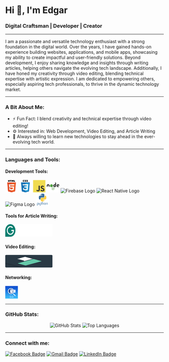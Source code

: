 # Hi 👋, I'm Edgar

### Digital Craftsman | Developer | Creator

---

I am a passionate and versatile technology enthusiast with a strong foundation in the digital world. Over the years, I have gained hands-on experience building websites, applications, and mobile apps, showcasing my ability to create impactful and user-friendly solutions. Beyond development, I enjoy sharing knowledge and insights through writing articles, helping others navigate the evolving tech landscape. Additionally, I have honed my creativity through video editing, blending technical expertise with artistic expression. I am dedicated to empowering others, especially aspiring tech professionals, to thrive in the dynamic technology market.

---

### A Bit About Me:

- ⚡ Fun Fact: I blend creativity and technical expertise through video editing!
- ⚙ Interested in: Web Development, Video Editing, and Article Writing
- 🚀 Always willing to learn new technologies to stay ahead in the ever-evolving tech world.

---

### Languages and Tools:

#### Development Tools:
<p align="left">
  <img src="https://raw.githubusercontent.com/devicons/devicon/master/icons/html5/html5-original-wordmark.svg" alt="HTML5 Logo" width="40" height="40"/>
  <img src="https://raw.githubusercontent.com/devicons/devicon/master/icons/css3/css3-original-wordmark.svg" alt="CSS3 Logo" width="40" height="40"/>
  <img src="https://raw.githubusercontent.com/devicons/devicon/master/icons/javascript/javascript-original.svg" alt="JavaScript Logo" width="40" height="40"/>
  <img src="https://raw.githubusercontent.com/devicons/devicon/master/icons/nodejs/nodejs-original-wordmark.svg" alt="Node.js Logo" width="40" height="40"/>
  <img src="https://www.vectorlogo.zone/logos/firebase/firebase-icon.svg" alt="Firebase Logo" width="40" height="40"/>
  <img src="https://reactnative.dev/img/header_logo.svg" alt="React Native Logo" width="40" height="40"/>
  <img src="https://www.vectorlogo.zone/logos/figma/figma-icon.svg" alt="Figma Logo" width="40" height="40"/>
  <img src="https://raw.githubusercontent.com/devicons/devicon/master/icons/python/python-original-wordmark.svg" alt="Python Logo" width="40" height="40"/>
</p>

#### Tools for Article Writing:
<p align="left">
  <img src="./assets/grammarly.png" alt="Grammarly Logo" width="150" height="40"/>
</p>

#### Video Editing:
<p align="left">
  <img src="./assets/filmora.png" alt="Filmora Logo" width="150" height="40"/>
</p>

#### Networking:
<p align="left">
  <img src="./assets/cisco.png" alt="Cisco Packet Tracer Logo" width="40" height="40"/>
</p>

---

### GitHub Stats:

<p align="center">
  <img src="https://github-readme-stats.vercel.app/api?username=blortega&show_icons=true&theme=radical" alt="GitHub Stats"/>
  <img src="https://github-readme-stats.vercel.app/api/top-langs?username=blortega&layout=compact&theme=radical" alt="Top Languages"/>
</p>

---

### Connect with me:

[![Facebook Badge](https://img.shields.io/badge/-Facebook-1877F2?style=flat&logo=Facebook&logoColor=white)](https://www.facebook.com/blortega)
[![Gmail Badge](https://img.shields.io/badge/-degracia.edgarlouis@gmail.com-c14438?style=flat&logo=Gmail&logoColor=white)](mailto:degracia.edgarlouis@gmail.com)
[![LinkedIn Badge](https://img.shields.io/badge/-LinkedIn-blue?style=flat&logo=Linkedin&logoColor=white)](https://www.linkedin.com/in/edgar-louis-de-gracia-420592345/)
